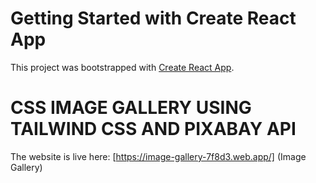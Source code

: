 # Getting Started with Create React App

This project was bootstrapped with [Create React App](https://github.com/facebook/create-react-app).

# CSS IMAGE GALLERY USING TAILWIND CSS AND PIXABAY API 

The website is live here: [https://image-gallery-7f8d3.web.app/] (Image Gallery)
